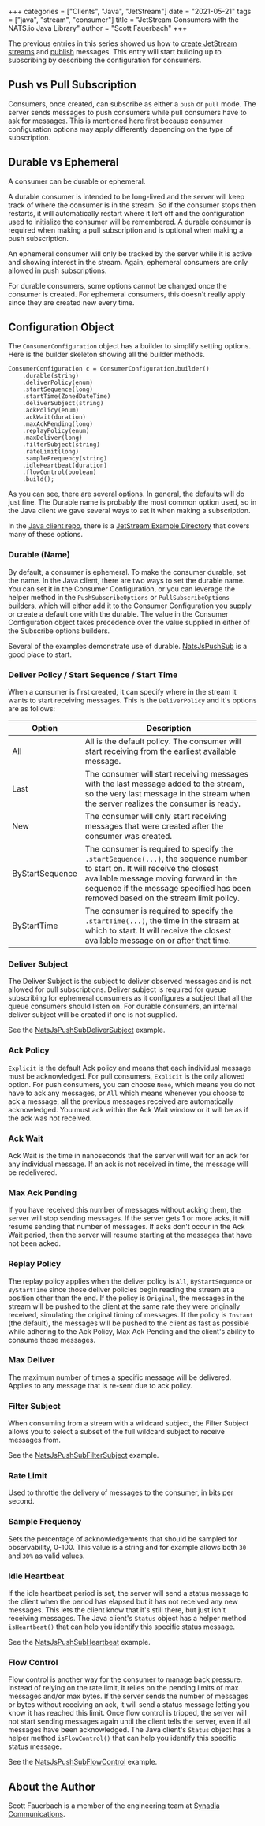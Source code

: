 +++
categories = ["Clients", "Java", "JetStream"]
date = "2021-05-21"
tags = ["java", "stream", "consumer"]
title = "JetStream Consumers with the NATS.io Java Library"
author = "Scott Fauerbach"
+++

The previous entries in this series showed us how to [create JetStream streams](jetstream-java-client-01-stream-create.md) and [publish](jetstream-java-client-02-publish.md) messages.
This entry will start building up to subscribing by describing the configuration for consumers.

## Push vs Pull Subscription

Consumers, once created, can subscribe as either a `push` or `pull` mode. The server sends messages to push consumers while pull consumers have to ask for messages.
This is mentioned here first because consumer configuration options may apply differently depending on the type of subscription.

## Durable vs Ephemeral

A consumer can be durable or ephemeral.

A durable consumer is intended to be long-lived and the server will keep track of where the consumer is in the stream.
So if the consumer stops then restarts, it will automatically restart where it left off and the configuration used to initialize
the consumer will be remembered. A durable consumer is required when making a pull subscription and is optional
when making a push subscription.

An ephemeral consumer will only be tracked by the server while it is active and showing interest in the stream.
Again, ephemeral consumers are only allowed in push subscriptions.

For durable consumers, some options cannot be changed once the consumer is created. For ephemeral consumers, 
this doesn't really apply since they are created new every time. 

## Configuration Object
The `ConsumerConfiguration` object has a builder to simplify setting options. Here is the builder skeleton showing all the builder methods.

```
ConsumerConfiguration c = ConsumerConfiguration.builder()
    .durable(string)
    .deliverPolicy(enum)
    .startSequence(long)
    .startTime(ZonedDateTime)
    .deliverSubject(string)
    .ackPolicy(enum)
    .ackWait(duration)
    .maxAckPending(long)
    .replayPolicy(enum)
    .maxDeliver(long)
    .filterSubject(string)
    .rateLimit(long)
    .sampleFrequency(string)
    .idleHeartbeat(duration)
    .flowControl(boolean)
    .build();
```

As you can see, there are several options. In general, the defaults will do just fine. 
The Durable name is probably the most common option used, so in the Java client we gave several ways
to set it when making a subscription.

In the [Java client repo](https://github.com/nats-io/nats.java), there is a [JetStream Example Directory](https://github.com/nats-io/nats.java/tree/main/src/examples/java/io/nats/examples/jetstream)
that covers many of these options.

### Durable (Name)

By default, a consumer is ephemeral. To make the consumer durable, set the name.
In the Java client, there are two ways to set the durable name. You can set it in the Consumer Configuration, or
you can leverage the helper method in the `PushSubscribeOptions` or `PullSubscribeOptions` builders, which will
either add it to the Consumer Configuration you supply or create a default one with the durable. The value in
the Consumer Configuration object takes precedence over the value supplied in either of the Subscribe options builders. 

Several of the examples demonstrate use of durable. [NatsJsPushSub](https://github.com/nats-io/nats.java/blob/main/src/examples/java/io/nats/examples/jetstream/NatsJsPushSub.java) is a good place to start.

### Deliver Policy / Start Sequence / Start Time

When a consumer is first created, it can specify where in the stream it wants to start receiving messages.
This is the `DeliverPolicy` and it's options are as follows:

| Option  | Description  |
| --- | --- |
| All | All is the default policy. The consumer will start receiving from the earliest available message. |
| Last | The consumer will start receiving messages with the last message added to the stream, so the very last message in the stream when the server realizes the consumer is ready. |
| New | The consumer will only start receiving messages that were created after the consumer was created. |
| ByStartSequence | The consumer is required to specify the `.startSequence(...)`, the sequence number to start on. It will receive the closest available message moving forward in the sequence if the message specified has been removed based on the stream limit policy. | 
| ByStartTime | The consumer is required to specify the `.startTime(...)`, the time in the stream at which to start. It will receive the closest available message on or after that time. | 

### Deliver Subject

The Deliver Subject is the subject to deliver observed messages and is not allowed for pull subscriptions.
Deliver subject is required for queue subscribing for ephemeral consumers as it configures a subject that all the queue consumers should listen on.
For durable consumers, an internal deliver subject will be created if one is not supplied.

See the [NatsJsPushSubDeliverSubject](https://github.com/nats-io/nats.java/blob/main/src/examples/java/io/nats/examples/jetstream/NatsJsPushSubDeliverSubject.java) example.

### Ack Policy

`Explicit` is the default Ack policy and means that each individual message must be acknowledged.
For pull consumers, `Explicit` is the only allowed option.
For push consumers, you can choose `None`, which means you do not have to ack any messages,
or `All` which means whenever you choose to ack a message, all the previous messages received are automatically acknowledged.
You must ack within the Ack Wait window or it will be as if the ack was not received.

### Ack Wait

Ack Wait is the time in nanoseconds that the server will wait for an ack for any individual message.
If an ack is not received in time, the message will be redelivered.

### Max Ack Pending

If you have received this number of messages without acking them, the server will stop sending messages.
If the server gets 1 or more acks, it will resume sending that number of messages.
If acks don't occur in the Ack Wait period, then the server will resume starting at the messages that have not been acked.

### Replay Policy

The replay policy applies when the deliver policy is `All`, `ByStartSequence` or `ByStartTime` since those deliver policies begin reading the stream at a position other than the end.
If the policy is `Original`, the messages in the stream will be pushed to the client at the same rate they were originally received, simulating the original timing of messages.
If the policy is `Instant` (the default), the messages will be pushed to the client as fast as possible while adhering to the Ack Policy, Max Ack Pending and the client's ability to consume those messages.

### Max Deliver

The maximum number of times a specific message will be delivered. Applies to any message that is re-sent due to ack policy.

### Filter Subject

When consuming from a stream with a wildcard subject, the Filter Subject allows you to select a subset of the full wildcard subject to receive messages from.

See the [NatsJsPushSubFilterSubject](https://github.com/nats-io/nats.java/blob/main/src/examples/java/io/nats/examples/jetstream/NatsJsPushSubFilterSubject.java) example.

### Rate Limit

Used to throttle the delivery of messages to the consumer, in bits per second.

### Sample Frequency

Sets the percentage of acknowledgements that should be sampled for observability, 0-100. 
This value is a string and for example allows both `30` and `30%` as valid values. 

### Idle Heartbeat

If the idle heartbeat period is set, the server will send a status message to the client when the period has elapsed but it has not received any new messages.
This lets the client know that it's still there, but just isn't receiving messages.
The Java client's `Status` object has a helper method `isHeartbeat()` that can help you identify this specific status message.

See the [NatsJsPushSubHeartbeat](https://github.com/nats-io/nats.java/blob/main/src/examples/java/io/nats/examples/jetstream/NatsJsPushSubHeartbeat.java) example.

### Flow Control

Flow control is another way for the consumer to manage back pressure. Instead of relying on the rate limit, it relies on the pending limits of max messages and/or max bytes.
If the server sends the number of messages or bytes without receiving an ack, it will send a status message letting you know it has reached this limit.
Once flow control is tripped, the server will not start sending messages again until the client tells the server, even if all messages have been acknowledged.
The Java client's `Status` object has a helper method `isFlowControl()` that can help you identify this specific status message.

See the [NatsJsPushSubFlowControl](https://github.com/nats-io/nats.java/blob/main/src/examples/java/io/nats/examples/jetstream/NatsJsPushSubFlowControl.java) example.

## About the Author

Scott Fauerbach is a member of the engineering team at [Synadia Communications](https://synadia.com).
